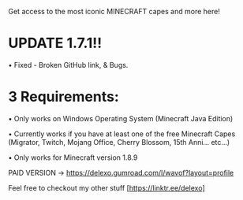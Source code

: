 Get access to the most iconic MINECRAFT capes and more here! 

# UPDATE 1.7.1!!

• Fixed - Broken GitHub link, & Bugs.



# 3 Requirements:

• Only works on Windows Operating System (Minecraft Java Edition)

• Currently works if you have at least one of the free Minecraft Capes (Migrator, Twitch, Mojang Office, Cherry Blossom, 15th Anni... etc...)

• Only works for Minecraft version 1.8.9


PAID VERSION -> https://delexo.gumroad.com/l/wavof?layout=profile


Feel free to checkout my other stuff [https://linktr.ee/delexo]

